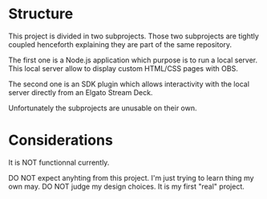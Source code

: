 # Structure

This project is divided in two subprojects. Those two subprojects are tightly coupled henceforth explaining they are part of the same repository.

The first one is a Node.js application which purpose is to run a local server. This local server allow to display custom HTML/CSS pages with OBS.

The second one is an SDK plugin which allows interactivity with the local server directly from an Elgato Stream Deck.

Unfortunately the subprojects are unusable on their own.

# Considerations

It is NOT functionnal currently.

DO NOT expect anyhting from this project. I'm just trying to learn thing my own may.
DO NOT judge my design choices. It is my first "real" project.
